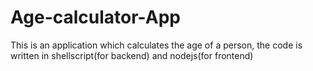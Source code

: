 # Age-calculator-App
This is an application which calculates the age of a person, the code is written in shellscript(for backend) and nodejs(for frontend)
